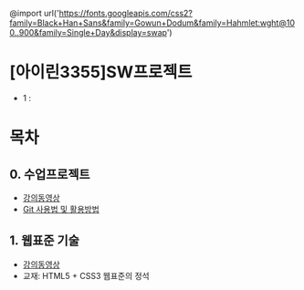 @import url('https://fonts.googleapis.com/css2?family=Black+Han+Sans&family=Gowun+Dodum&family=Hahmlet:wght@100..900&family=Single+Day&display=swap')


 # [아이린3355]SW프로젝트
- 1 : 

# 목차
## 0. 수업프로젝트
- [강의동영상](https://drive.google.com/drive/folders/15r_gD6BbGDfDhbOihN82J7yRwPOfjPor?usp=drive_link)
- [Git 사용법 및 활용방법](https://github.com/yonggyo1125/lectureETC/tree/master/1.%20%ED%98%95%EC%83%81%EA%B4%80%EB%A6%AC%20%ED%88%B4(git))

## 1. 웹표준 기술
- [강의동영상](https://drive.google.com/drive/folders/14iYeVfHWHTiAq3RvDlOkCYWWscArcFev?usp=drive_link)
- 교재: HTML5 + CSS3 웹표준의 정석
